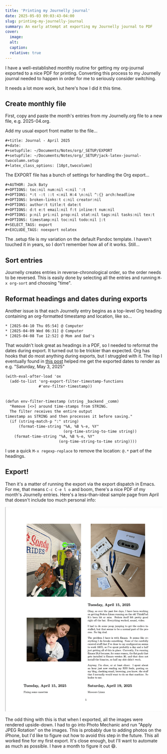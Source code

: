 ```yaml
---
title: 'Printing my Journelly journal'
date: 2025-05-03 09:03:43-04:00
slug: printing-my-journelly-journal
summary: An early attempt at exporting my Journelly journal to PDF
cover: 
  image: 
  alt: 
  caption: 
  relative: true
---
```


I have a well-established monthly routine for getting my org-journal exported to a nice PDF for printing. Converting this process to my Journelly journal needed to happen in order for me to seriously consider switching.

It needs a lot more work, but here's how I did it this time.

## Create monthly file

First, copy and paste the month's entries from my Journelly.org file to a new file, e.g. 2025-04.org.

Add my usual export front matter to the file...

    #+title: Journal - April 2025
    #+date:
    #+setupfile: ~/Documents/Notes/org/_SETUP/EXPORT
    #+setupfile: ~/Documents/Notes/org/_SETUP/jack-latex-journal-twocolumn.setup
    #+latex_class_options: [10pt,twocolumn]

The EXPORT file has a bunch of settings for handling the Org export...

    #+AUTHOR: Jack Baty
    #+OPTIONS: toc:nil num:nil <:nil ':t
    #+OPTIONS: *:t -:t ::t <:nil H:4 \n:nil ^:{} arch:headline
    #+OPTIONS: broken-links:t c:nil creator:nil
    #+OPTIONS: author:t title:t date:t
    #+OPTIONS: d:t e:t email:nil f:t inline:t num:nil
    #+OPTIONS: p:nil pri:nil prop:nil stat:nil tags:nil tasks:nil tex:t
    #+OPTIONS: timestamp:nil toc:nil todo:nil |:t
    #+SELECT_TAGS: export
    #+EXCLUDE_TAGS: noexport nolatex

The .setup file is my variation on the default Pandoc template. I haven't touched it in years, so I don't remember how all of it works. Still...


## Sort entries

Journelly creates entries in reverse-chronological order, so the order needs to be reversed. This is easily done by selecting all the entries and running `M-x org-sort` and choosing "time".

## Reformat headings and dates during exports

Another issue is that each Journelly entry begins as a top-level Org heading containing an org-formatted timestamp and location, like so...

    * [2025-04-10 Thu 05:54] @ Computer
    * [2025-04-09 Wed 06:31] @ Computer
    * [2025-04-08 Tue 12:52] @ Mom and Dad's

That wouldn't look great as headings in a PDF, so I needed to reformat the dates during export. It turned out to be trickier than expected. Org has hooks that do most anything during exports, but I struggled with it. The lisp I eventually found in [this post](https://mac.into.sh/rewrite-timestamps-in-org-export/) helped me get the exported dates to render as e.g. "Saturday, May 3, 2025"

    (with-eval-after-load 'ox
      (add-to-list 'org-export-filter-timestamp-functions
                   #'env-filter-timestamp))
    
    
    (defun env-filter-timestamp (string _backend _comm)
      "Remove [<>] around time-stamps from STRING.
      The filter receives the entire output
    timestamp as STRING and then processes it before saving."
      (if (string-match-p ":" string)
          (format-time-string "%A, %B %-e, %Y"
                              (org-time-string-to-time string))
        (format-time-string "%A, %B %-e, %Y"
                            (org-time-string-to-time string))))

I use a quick `M-x regexp-replace` to remove the location: `@.*` part of the headings.

## Export!

Then it's a matter of running the export via the export dispatch in Emacs. For me, that means `C-c C-e l o` and boom, there's a nice PDF of my month's Journelly entries. Here's a less-than-ideal sample page from April that doesn't include too much personal info:

![](20250503-journelly-pdf.png "")

The odd thing with this is that when I exported, all the images were rendered upside-down. I had to go into Photo Mechanic and run "Apply JPEG Rotation" on the images. This is probably due to adding photos on the iPhone, but I'd like to figure out how to avoid this step in the future.
This all worked fine for my first export. It's close enough, but I'll want to automate as much as possible. I have a month to figure it out 😄.
